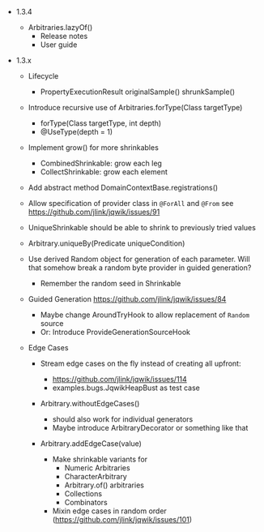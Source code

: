 - 1.3.4

    - Arbitraries.lazyOf()
        - Release notes
        - User guide
        
- 1.3.x

    - Lifecycle
        - PropertyExecutionResult
            originalSample()
            shrunkSample()

    - Introduce recursive use of Arbitraries.forType(Class<T> targetType)
        - forType(Class<T> targetType, int depth)
        - @UseType(depth = 1)

    - Implement grow() for more shrinkables
        - CombinedShrinkable: grow each leg
        - CollectShrinkable: grow each element

    - Add abstract method DomainContextBase.registrations()
    
    - Allow specification of provider class in `@ForAll` and `@From`
      see https://github.com/jlink/jqwik/issues/91

    - UniqueShrinkable should be able to shrink to previously tried values

    - Arbitrary.uniqueBy(Predicate<T> uniqueCondition)
    
    - Use derived Random object for generation of each parameter.
      Will that somehow break a random byte provider in guided generation?
      - Remember the random seed in Shrinkable

    - Guided Generation
      https://github.com/jlink/jqwik/issues/84
      - Maybe change AroundTryHook to allow replacement of `Random` source
      - Or: Introduce ProvideGenerationSourceHook
      
    - Edge Cases
        - Stream edge cases on the fly instead of creating all upfront:
           - https://github.com/jlink/jqwik/issues/114
           - examples.bugs.JqwikHeapBust as test case
    
        - Arbitrary.withoutEdgeCases() 
            - should also work for individual generators
            - Maybe introduce ArbitraryDecorator or something like that
        
        - Arbitrary.addEdgeCase(value) 
            - Make shrinkable variants for
                - Numeric Arbitraries
                - CharacterArbitrary
                - Arbitrary.of() arbitraries
                - Collections
                - Combinators
            - Mixin edge cases in random order (https://github.com/jlink/jqwik/issues/101)

